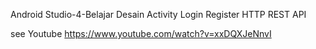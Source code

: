 Android Studio-4-Belajar Desain Activity Login Register HTTP REST API

see Youtube https://www.youtube.com/watch?v=xxDQXJeNnvI 
